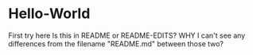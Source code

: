 # Hello-World
First try here
Is this in README or README-EDITS? 
WHY I can't see any differences from the filename "README.md" between those two?

